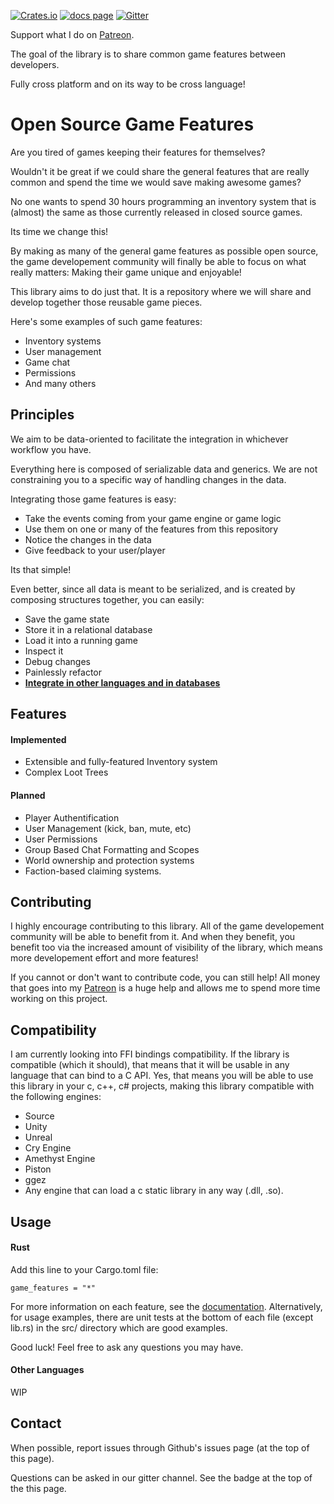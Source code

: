 [![Crates.io][s1]][ci] [![docs page][docs-badge]][docs] [![Gitter][gitter]][gitter_badge]

[s1]: https://img.shields.io/crates/v/game_features.svg
[ci]: https://crates.io/crates/game_features
[docs-badge]: https://img.shields.io/badge/docs-website-blue.svg
[docs]: https://docs.rs/game_features
[gitter]: https://badges.gitter.im/OpenSourceGameFeatures/general.svg
[gitter_badge]: https://gitter.im/OpenSourceGameFeatures/general?utm_source=badge&utm_medium=badge&utm_campaign=pr-badge

Support what I do on [Patreon](https://www.patreon.com/jojolepro).


The goal of the library is to share common game features between developers.

Fully cross platform and on its way to be cross language!

# Open Source Game Features

Are you tired of games keeping their features for themselves?

Wouldn't it be great if we could share the general features that are really common and spend the time we would save making awesome games?

No one wants to spend 30 hours programming an inventory system that is (almost) the same as those currently released in closed source games.

Its time we change this!

By making as many of the general game features as possible open source, the game developement community will finally be able to focus on what really matters: Making their game unique and enjoyable! 

This library aims to do just that. It is a repository where we will share and develop together those reusable game pieces.

Here's some examples of such game features:
* Inventory systems
* User management
* Game chat
* Permissions 
* And many others

## Principles

We aim to be data-oriented to facilitate the integration in whichever workflow you have.

Everything here is composed of serializable data and generics. We are not constraining you to a specific way of handling changes in the data.

Integrating those game features is easy:
* Take the events coming from your game engine or game logic
* Use them on one or many of the features from this repository
* Notice the changes in the data
* Give feedback to your user/player

Its that simple!

Even better, since all data is meant to be serialized, and is created by composing structures together, you can easily:
* Save the game state
* Store it in a relational database
* Load it into a running game
* Inspect it
* Debug changes
* Painlessly refactor
* **[Integrate in other languages and in databases](#Compatibility)**

## Features

#### Implemented

* Extensible and fully-featured Inventory system
* Complex Loot Trees

#### Planned

* Player Authentification
* User Management (kick, ban, mute, etc)
* User Permissions
* Group Based Chat Formatting and Scopes
* World ownership and protection systems
* Faction-based claiming systems.

## Contributing

I highly encourage contributing to this library. All of the game developement community will be able to benefit from it.
And when they benefit, you benefit too via the increased amount of visibility of the library, which means more developement effort and more features!

If you cannot or don't want to contribute code, you can still help!
All money that goes into my [Patreon](https://www.patreon.com/jojolepro) is a huge help and allows me to spend more time working on this project.

## Compatibility

I am currently looking into FFI bindings compatibility.
If the library is compatible (which it should), that means that it will be usable in any language that can bind to a C API.
Yes, that means you will be able to use this library in your c, c++, c# projects, making this library compatible with the following engines:
* Source
* Unity
* Unreal
* Cry Engine
* Amethyst Engine
* Piston
* ggez
* Any engine that can load a c static library in any way (.dll, .so).

## Usage

#### Rust

Add this line to your Cargo.toml file:
```
game_features = "*"
```

For more information on each feature, see the [documentation]().
Alternatively, for usage examples, there are unit tests at the bottom of each file (except lib.rs) in the src/ directory which are good examples.

Good luck! Feel free to ask any questions you may have.

#### Other Languages
WIP

## Contact

When possible, report issues through Github's issues page (at the top of this page).

Questions can be asked in our gitter channel. See the badge at the top of the this page.

